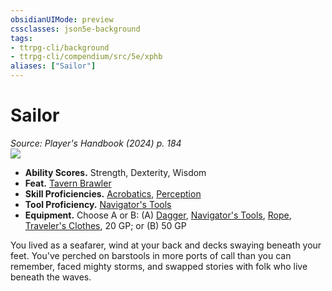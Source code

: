 ```yaml
---
obsidianUIMode: preview
cssclasses: json5e-background
tags:
- ttrpg-cli/background
- ttrpg-cli/compendium/src/5e/xphb
aliases: ["Sailor"]
---
```

# Sailor
*Source: Player's Handbook (2024) p. 184*  
![](backgrounds/XPHB/Sailor.webp#right)  

- **Ability Scores.** Strength, Dexterity, Wisdom  
- **Feat.** [Tavern Brawler](tavern-brawler-xphb.md)  
- **Skill Proficiencies.** [Acrobatics](skills.md#Acrobatics), [Perception](skills.md#Perception)  
- **Tool Proficiency.** [Navigator's Tools](navigators-tools-xphb.md)  
- **Equipment.** Choose A or B: (A) [Dagger](dagger-xphb.md), [Navigator's Tools](navigators-tools-xphb.md), [Rope](rope-xphb.md), [Traveler's Clothes](travelers-clothes-xphb.md), 20 GP; or (B) 50 GP  

You lived as a seafarer, wind at your back and decks swaying beneath your feet. You've perched on barstools in more ports of call than you can remember, faced mighty storms, and swapped stories with folk who live beneath the waves.